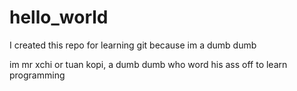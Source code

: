 # hello_world
I created this repo for learning git because im a dumb dumb

im mr xchi or tuan kopi, a dumb dumb who word his ass off to learn programming
